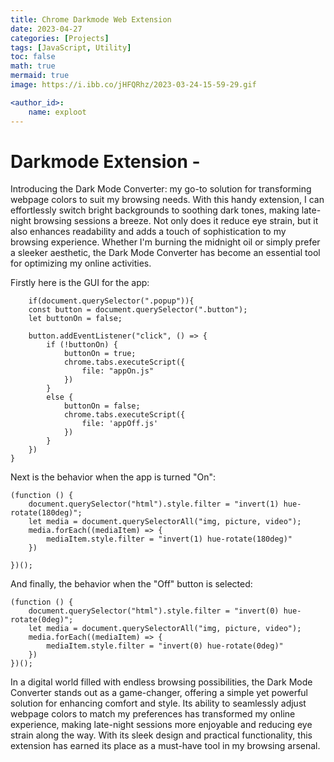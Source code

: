 ```yaml
---
title: Chrome Darkmode Web Extension
date: 2023-04-27
categories: [Projects]
tags: [JavaScript, Utility]
toc: false
math: true
mermaid: true
image: https://i.ibb.co/jHFQRhz/2023-03-24-15-59-29.gif

<author_id>:
    name: exploot
---
```

# Darkmode Extension - 

Introducing the Dark Mode Converter: my go-to solution for transforming webpage colors to suit my browsing needs. With this handy extension, I can effortlessly switch bright backgrounds to soothing dark tones, making late-night browsing sessions a breeze. Not only does it reduce eye strain, but it also enhances readability and adds a touch of sophistication to my browsing experience. Whether I'm burning the midnight oil or simply prefer a sleeker aesthetic, the Dark Mode Converter has become an essential tool for optimizing my online activities.

Firstly here is the GUI for the app:

```    
    if(document.querySelector(".popup")){
    const button = document.querySelector(".button");
    let buttonOn = false;
    
    button.addEventListener("click", () => {
        if (!buttonOn) {
            buttonOn = true;
            chrome.tabs.executeScript({
                file: "appOn.js"
            })
        }
        else {
            buttonOn = false;
            chrome.tabs.executeScript({
                file: 'appOff.js'
            })
        }
    })
} 

```

Next is the behavior when the app is turned "On":

```
(function () {
    document.querySelector("html").style.filter = "invert(1) hue-rotate(180deg)";
    let media = document.querySelectorAll("img, picture, video");
    media.forEach((mediaItem) => {
        mediaItem.style.filter = "invert(1) hue-rotate(180deg)"
    })

})();
```

And finally, the behavior when the "Off" button is selected:
```
(function () {
    document.querySelector("html").style.filter = "invert(0) hue-rotate(0deg)";
    let media = document.querySelectorAll("img, picture, video");
    media.forEach((mediaItem) => {
        mediaItem.style.filter = "invert(0) hue-rotate(0deg)"
    })
})();
```

In a digital world filled with endless browsing possibilities, the Dark Mode Converter stands out as a game-changer, offering a simple yet powerful solution for enhancing comfort and style. Its ability to seamlessly adjust webpage colors to match my preferences has transformed my online experience, making late-night sessions more enjoyable and reducing eye strain along the way. With its sleek design and practical functionality, this extension has earned its place as a must-have tool in my browsing arsenal.
